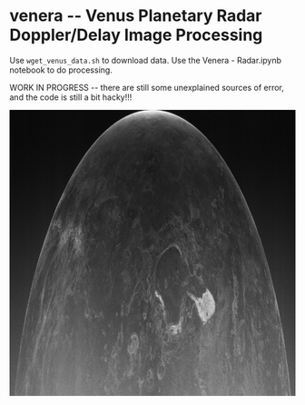 # venera -- Venus Planetary Radar Doppler/Delay Image Processing
Use `wget_venus_data.sh` to download data.
Use the Venera - Radar.ipynb notebook to do processing.


WORK IN PROGRESS -- there are still some unexplained sources of error, and the code is still a bit hacky!!!

![venus_ocp_20150813_161747_small.png](/figures/venus_ocp_20150813_161747_small.png)
